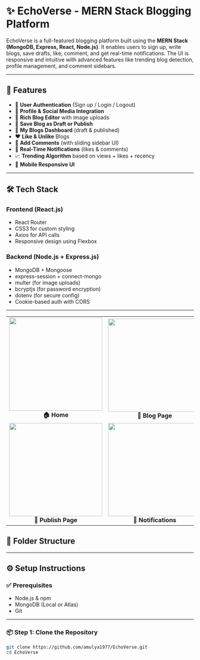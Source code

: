 # ✨ EchoVerse - MERN Stack Blogging Platform

EchoVerse is a full-featured blogging platform built using the **MERN Stack (MongoDB, Express, React, Node.js)**. It enables users to sign up, write blogs, save drafts, like, comment, and get real-time notifications. The UI is responsive and intuitive with advanced features like trending blog detection, profile management, and comment sidebars.

---

## 🚀 Features

- 🔐 **User Authentication** (Sign up / Login / Logout)
- 🧑 **Profile & Social Media Integration**
- 📝 **Rich Blog Editor** with image uploads
- 💾 **Save Blog as Draft or Publish**
- 📰 **My Blogs Dashboard** (draft & published)
- ❤️ **Like & Unlike** Blogs
- 💬 **Add Comments** (with sliding sidebar UI)
- 🔔 **Real-Time Notifications** (likes & comments)
- 📈 **Trending Algorithm** based on views + likes + recency
- 📱 **Mobile Responsive UI**

---

## 🛠️ Tech Stack

### Frontend (React.js)

- React Router
- CSS3 for custom styling
- Axios for API calls
- Responsive design using Flexbox

### Backend (Node.js + Express.js)

- MongoDB + Mongoose
- express-session + connect-mongo
- multer (for image uploads)
- bcryptjs (for password encryption)
- dotenv (for secure config)
- Cookie-based auth with CORS

---
<table> <tr> <td align="center"> <img src="https://github.com/user-attachments/assets/65ee53ff-7517-4e45-930e-8d2fdbbd8cde" width="250"/><br> <b>🏠 Home</b> </td> <td align="center"> <img src="https://github.com/user-attachments/assets/81d12453-93b8-40b3-916e-938222383566" width="250"/><br> <b>📝 Blog Page</b> </td> <td align="center"> <img src="https://github.com/user-attachments/assets/b7e2e714-4cab-4a63-8b04-31fb37b8a99f" width="250"/><br> <b>✏️ Edit Blog</b> </td> </tr> <tr> <td align="center"> <img src="https://github.com/user-attachments/assets/d511209f-7642-489d-be28-4787c643184f" width="250"/><br> <b>🚀 Publish Page</b> </td> <td align="center"> <img src="https://github.com/user-attachments/assets/a016e9d5-4f20-4923-9aab-0f7551b08cd0" width="250"/><br> <b>🔔 Notifications</b> </td> </tr> </table>





## 📁 Folder Structure

---

## ⚙️ Setup Instructions

### ✅ Prerequisites

- Node.js & npm
- MongoDB (Local or Atlas)
- Git

---

### 📦 Step 1: Clone the Repository

```bash
git clone https://github.com/amulya1977/EchoVerse.git
cd EchoVerse



